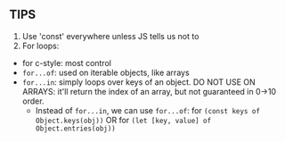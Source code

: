 ## TIPS
1. Use 'const' everywhere unless JS tells us not to
2. For loops:
  * for c-style: most control
  * `for...of`: used on iterable objects, like arrays
  * `for...in`: simply loops over keys of an object. DO NOT USE ON ARRAYS: it'll return the index of an array, but not guaranteed in 0->10 order.
    * Instead of `for...in`, we can use `for...of`: for `(const keys of Object.keys(obj))` OR for `(let [key, value] of Object.entries(obj))`